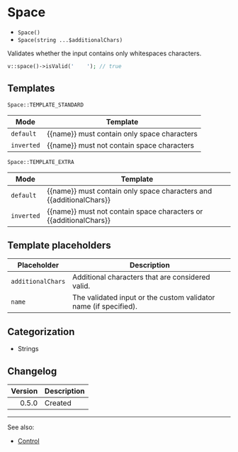 # Space

- `Space()`
- `Space(string ...$additionalChars)`

Validates whether the input contains only whitespaces characters.

```php
v::space()->isValid('    '); // true
```

## Templates

`Space::TEMPLATE_STANDARD`

| Mode       | Template                                    |
|------------|---------------------------------------------|
| `default`  | {{name}} must contain only space characters |
| `inverted` | {{name}} must not contain space characters  |

`Space::TEMPLATE_EXTRA`

| Mode       | Template                                                            |
|------------|---------------------------------------------------------------------|
| `default`  | {{name}} must contain only space characters and {{additionalChars}} |
| `inverted` | {{name}} must not contain space characters or {{additionalChars}}   |

## Template placeholders

| Placeholder       | Description                                                      |
|-------------------|------------------------------------------------------------------|
| `additionalChars` | Additional characters that are considered valid.                 |
| `name`            | The validated input or the custom validator name (if specified). |

## Categorization

- Strings

## Changelog

| Version | Description |
|--------:|-------------|
|   0.5.0 | Created     |

***
See also:

- [Control](Control.md)
